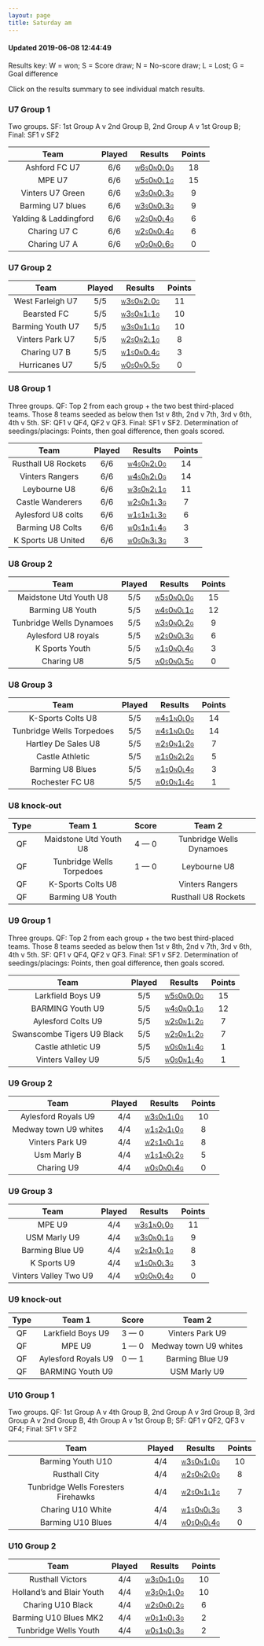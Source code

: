 ```yaml
---
layout: page
title: Saturday am
---
```


#### Updated 2019-06-08 12:44:49 

Results key: W = won; S = Score draw; N = No-score draw; L = Lost; G = Goal difference

Click on the results summary to see individual match results.


### U7 Group 1
 Two groups. SF: 1st Group A v 2nd Group B, 2nd Group A v 1st Group B; Final: SF1 v SF2

|         Team          | Played |                                                                                 Results                                                                                  | Points |
|:---------------------:|:------:|:------------------------------------------------------------------------------------------------------------------------------------------------------------------------:|:------:|
|     Ashford FC U7     |  6/6   |     <a href="teamres/Ashford-FC-U7.html"><font size="1">W</font>6<font size="1">S</font>0<font size="1">N</font>0<font size="1">L</font>0<font size="1">G</font></a>     |   18   |
|        MPE U7         |  6/6   |        <a href="teamres/MPE-U7.html"><font size="1">W</font>5<font size="1">S</font>0<font size="1">N</font>0<font size="1">L</font>1<font size="1">G</font></a>         |   15   |
|   Vinters U7 Green    |  6/6   |   <a href="teamres/Vinters-U7-Green.html"><font size="1">W</font>3<font size="1">S</font>0<font size="1">N</font>0<font size="1">L</font>3<font size="1">G</font></a>    |   9    |
|   Barming U7 blues    |  6/6   |   <a href="teamres/Barming-U7-blues.html"><font size="1">W</font>3<font size="1">S</font>0<font size="1">N</font>0<font size="1">L</font>3<font size="1">G</font></a>    |   9    |
| Yalding & Laddingford |  6/6   | <a href="teamres/Yalding-&-Laddingford.html"><font size="1">W</font>2<font size="1">S</font>0<font size="1">N</font>0<font size="1">L</font>4<font size="1">G</font></a> |   6    |
|     Charing U7 C      |  6/6   |     <a href="teamres/Charing-U7-C.html"><font size="1">W</font>2<font size="1">S</font>0<font size="1">N</font>0<font size="1">L</font>4<font size="1">G</font></a>      |   6    |
|     Charing U7 A      |  6/6   |     <a href="teamres/Charing-U7-A.html"><font size="1">W</font>0<font size="1">S</font>0<font size="1">N</font>0<font size="1">L</font>6<font size="1">G</font></a>      |   0    |


### U7 Group 2

|       Team       | Played |                                                                               Results                                                                               | Points |
|:----------------:|:------:|:-------------------------------------------------------------------------------------------------------------------------------------------------------------------:|:------:|
| West Farleigh U7 |  5/5   | <a href="teamres/West-Farleigh-U7.html"><font size="1">W</font>3<font size="1">S</font>0<font size="1">N</font>2<font size="1">L</font>0<font size="1">G</font></a> |   11   |
|   Bearsted FC    |  5/5   |   <a href="teamres/Bearsted-FC.html"><font size="1">W</font>3<font size="1">S</font>0<font size="1">N</font>1<font size="1">L</font>1<font size="1">G</font></a>    |   10   |
| Barming Youth U7 |  5/5   | <a href="teamres/Barming-Youth-U7.html"><font size="1">W</font>3<font size="1">S</font>0<font size="1">N</font>1<font size="1">L</font>1<font size="1">G</font></a> |   10   |
| Vinters Park U7  |  5/5   | <a href="teamres/Vinters-Park-U7.html"><font size="1">W</font>2<font size="1">S</font>0<font size="1">N</font>2<font size="1">L</font>1<font size="1">G</font></a>  |   8    |
|   Charing U7 B   |  5/5   |   <a href="teamres/Charing-U7-B.html"><font size="1">W</font>1<font size="1">S</font>0<font size="1">N</font>0<font size="1">L</font>4<font size="1">G</font></a>   |   3    |
|  Hurricanes U7   |  5/5   |  <a href="teamres/Hurricanes-U7.html"><font size="1">W</font>0<font size="1">S</font>0<font size="1">N</font>0<font size="1">L</font>5<font size="1">G</font></a>   |   0    |


### U8 Group 1
 Three groups. QF: Top 2 from each group + the two best third-placed teams. Those 8 teams seeded as below then 1st v 8th, 2nd v 7th, 3rd v 6th, 4th v 5th. SF: QF1 v QF4, QF2 v QF3. Final: SF1 v SF2. Determination of seedings/placings: Points, then goal difference, then goals scored.

|        Team         | Played |                                                                                Results                                                                                 | Points |
|:-------------------:|:------:|:----------------------------------------------------------------------------------------------------------------------------------------------------------------------:|:------:|
| Rusthall U8 Rockets |  6/6   | <a href="teamres/Rusthall-U8-Rockets.html"><font size="1">W</font>4<font size="1">S</font>0<font size="1">N</font>2<font size="1">L</font>0<font size="1">G</font></a> |   14   |
|   Vinters Rangers   |  6/6   |   <a href="teamres/Vinters-Rangers.html"><font size="1">W</font>4<font size="1">S</font>0<font size="1">N</font>2<font size="1">L</font>0<font size="1">G</font></a>   |   14   |
|    Leybourne U8     |  6/6   |    <a href="teamres/Leybourne-U8.html"><font size="1">W</font>3<font size="1">S</font>0<font size="1">N</font>2<font size="1">L</font>1<font size="1">G</font></a>     |   11   |
|  Castle Wanderers   |  6/6   |  <a href="teamres/Castle-Wanderers.html"><font size="1">W</font>2<font size="1">S</font>0<font size="1">N</font>1<font size="1">L</font>3<font size="1">G</font></a>   |   7    |
| Aylesford U8 colts  |  6/6   | <a href="teamres/Aylesford-U8-colts.html"><font size="1">W</font>1<font size="1">S</font>1<font size="1">N</font>1<font size="1">L</font>3<font size="1">G</font></a>  |   6    |
|  Barming U8 Colts   |  6/6   |  <a href="teamres/Barming-U8-Colts-.html"><font size="1">W</font>0<font size="1">S</font>1<font size="1">N</font>1<font size="1">L</font>4<font size="1">G</font></a>  |   3    |
| K Sports U8 United  |  6/6   | <a href="teamres/K-Sports-U8-United.html"><font size="1">W</font>0<font size="1">S</font>0<font size="1">N</font>3<font size="1">L</font>3<font size="1">G</font></a>  |   3    |



### U8 Group 2

|           Team           | Played |                                                                                   Results                                                                                   | Points |
|:------------------------:|:------:|:---------------------------------------------------------------------------------------------------------------------------------------------------------------------------:|:------:|
|  Maidstone Utd Youth U8  |  5/5   |  <a href="teamres/Maidstone-Utd-Youth-U8.html"><font size="1">W</font>5<font size="1">S</font>0<font size="1">N</font>0<font size="1">L</font>0<font size="1">G</font></a>  |   15   |
|     Barming U8 Youth     |  5/5   |     <a href="teamres/Barming-U8-Youth.html"><font size="1">W</font>4<font size="1">S</font>0<font size="1">N</font>0<font size="1">L</font>1<font size="1">G</font></a>     |   12   |
| Tunbridge Wells Dynamoes |  5/5   | <a href="teamres/Tunbridge-Wells-Dynamoes.html"><font size="1">W</font>3<font size="1">S</font>0<font size="1">N</font>0<font size="1">L</font>2<font size="1">G</font></a> |   9    |
|   Aylesford U8 royals    |  5/5   |   <a href="teamres/Aylesford-U8-royals.html"><font size="1">W</font>2<font size="1">S</font>0<font size="1">N</font>0<font size="1">L</font>3<font size="1">G</font></a>    |   6    |
|      K Sports Youth      |  5/5   |      <a href="teamres/K-Sports-Youth.html"><font size="1">W</font>1<font size="1">S</font>0<font size="1">N</font>0<font size="1">L</font>4<font size="1">G</font></a>      |   3    |
|        Charing U8        |  5/5   |        <a href="teamres/Charing-U8.html"><font size="1">W</font>0<font size="1">S</font>0<font size="1">N</font>0<font size="1">L</font>5<font size="1">G</font></a>        |   0    |



### U8 Group 3

|           Team            | Played |                                                                                   Results                                                                                    | Points |
|:-------------------------:|:------:|:----------------------------------------------------------------------------------------------------------------------------------------------------------------------------:|:------:|
|     K-Sports Colts U8     |  5/5   |     <a href="teamres/K-Sports-Colts-U8.html"><font size="1">W</font>4<font size="1">S</font>1<font size="1">N</font>0<font size="1">L</font>0<font size="1">G</font></a>     |   14   |
| Tunbridge Wells Torpedoes |  5/5   | <a href="teamres/Tunbridge-Wells-Torpedoes.html"><font size="1">W</font>4<font size="1">S</font>1<font size="1">N</font>0<font size="1">L</font>0<font size="1">G</font></a> |   14   |
|    Hartley De Sales U8    |  5/5   |    <a href="teamres/Hartley-De-Sales-U8.html"><font size="1">W</font>2<font size="1">S</font>0<font size="1">N</font>1<font size="1">L</font>2<font size="1">G</font></a>    |   7    |
|      Castle Athletic      |  5/5   |      <a href="teamres/Castle-Athletic.html"><font size="1">W</font>1<font size="1">S</font>0<font size="1">N</font>2<font size="1">L</font>2<font size="1">G</font></a>      |   5    |
|     Barming U8 Blues      |  5/5   |     <a href="teamres/Barming-U8-Blues.html"><font size="1">W</font>1<font size="1">S</font>0<font size="1">N</font>0<font size="1">L</font>4<font size="1">G</font></a>      |   3    |
|      Rochester FC U8      |  5/5   |      <a href="teamres/Rochester-FC-U8.html"><font size="1">W</font>0<font size="1">S</font>0<font size="1">N</font>1<font size="1">L</font>4<font size="1">G</font></a>      |   1    |



### U8 knock-out
 

| Type |          Team 1           |    Score    |          Team 2          |
|:----:|:-------------------------:|:-----------:|:------------------------:|
|  QF  |  Maidstone Utd Youth U8   | 4 &mdash; 0 | Tunbridge Wells Dynamoes |
|  QF  | Tunbridge Wells Torpedoes | 1 &mdash; 0 |       Leybourne U8       |
|  QF  |     K-Sports Colts U8     |             |     Vinters Rangers      |
|  QF  |     Barming U8 Youth      |             |   Rusthall U8 Rockets    |


### U9 Group 1
 Three groups. QF: Top 2 from each group + the two best third-placed teams. Those 8 teams seeded as below then 1st v 8th, 2nd v 7th, 3rd v 6th, 4th v 5th. SF: QF1 v QF4, QF2 v QF3. Final: SF1 v SF2. Determination of seedings/placings: Points, then goal difference, then goals scored.

|            Team            | Played |                                                                                    Results                                                                                    | Points |
|:--------------------------:|:------:|:-----------------------------------------------------------------------------------------------------------------------------------------------------------------------------:|:------:|
|     Larkfield Boys U9      |  5/5   |     <a href="teamres/Larkfield-Boys-U9.html"><font size="1">W</font>5<font size="1">S</font>0<font size="1">N</font>0<font size="1">L</font>0<font size="1">G</font></a>      |   15   |
|      BARMING Youth U9      |  5/5   |      <a href="teamres/BARMING-Youth-U9.html"><font size="1">W</font>4<font size="1">S</font>0<font size="1">N</font>0<font size="1">L</font>1<font size="1">G</font></a>      |   12   |
|     Aylesford Colts U9     |  5/5   |     <a href="teamres/Aylesford-Colts-U9.html"><font size="1">W</font>2<font size="1">S</font>0<font size="1">N</font>1<font size="1">L</font>2<font size="1">G</font></a>     |   7    |
| Swanscombe Tigers U9 Black |  5/5   | <a href="teamres/Swanscombe-Tigers-U9-Black.html"><font size="1">W</font>2<font size="1">S</font>0<font size="1">N</font>1<font size="1">L</font>2<font size="1">G</font></a> |   7    |
|     Castle athletic U9     |  5/5   |    <a href="teamres/Castle-athletic-U9-.html"><font size="1">W</font>0<font size="1">S</font>0<font size="1">N</font>1<font size="1">L</font>4<font size="1">G</font></a>     |   1    |
|     Vinters Valley U9      |  5/5   |     <a href="teamres/Vinters-Valley-U9.html"><font size="1">W</font>0<font size="1">S</font>0<font size="1">N</font>1<font size="1">L</font>4<font size="1">G</font></a>      |   1    |



### U9 Group 2

|         Team          | Played |                                                                                 Results                                                                                  | Points |
|:---------------------:|:------:|:------------------------------------------------------------------------------------------------------------------------------------------------------------------------:|:------:|
|  Aylesford Royals U9  |  4/4   |  <a href="teamres/Aylesford-Royals-U9.html"><font size="1">W</font>3<font size="1">S</font>0<font size="1">N</font>1<font size="1">L</font>0<font size="1">G</font></a>  |   10   |
| Medway town U9 whites |  4/4   | <a href="teamres/Medway-town-U9-whites.html"><font size="1">W</font>1<font size="1">S</font>2<font size="1">N</font>1<font size="1">L</font>0<font size="1">G</font></a> |   8    |
|    Vinters Park U9    |  4/4   |    <a href="teamres/Vinters-Park-U9.html"><font size="1">W</font>2<font size="1">S</font>1<font size="1">N</font>0<font size="1">L</font>1<font size="1">G</font></a>    |   8    |
|      Usm Marly B      |  4/4   |      <a href="teamres/Usm-Marly-B.html"><font size="1">W</font>1<font size="1">S</font>1<font size="1">N</font>0<font size="1">L</font>2<font size="1">G</font></a>      |   5    |
|      Charing U9       |  4/4   |      <a href="teamres/Charing-U9.html"><font size="1">W</font>0<font size="1">S</font>0<font size="1">N</font>0<font size="1">L</font>4<font size="1">G</font></a>       |   0    |



### U9 Group 3

|         Team          | Played |                                                                                 Results                                                                                  | Points |
|:---------------------:|:------:|:------------------------------------------------------------------------------------------------------------------------------------------------------------------------:|:------:|
|        MPE U9         |  4/4   |        <a href="teamres/MPE-U9.html"><font size="1">W</font>3<font size="1">S</font>1<font size="1">N</font>0<font size="1">L</font>0<font size="1">G</font></a>         |   11   |
|     USM Marly U9      |  4/4   |     <a href="teamres/USM-Marly-U9.html"><font size="1">W</font>3<font size="1">S</font>0<font size="1">N</font>0<font size="1">L</font>1<font size="1">G</font></a>      |   9    |
|    Barming Blue U9    |  4/4   |    <a href="teamres/Barming-Blue-U9.html"><font size="1">W</font>2<font size="1">S</font>1<font size="1">N</font>0<font size="1">L</font>1<font size="1">G</font></a>    |   8    |
|      K Sports U9      |  4/4   |      <a href="teamres/K-Sports-U9.html"><font size="1">W</font>1<font size="1">S</font>0<font size="1">N</font>0<font size="1">L</font>3<font size="1">G</font></a>      |   3    |
| Vinters Valley Two U9 |  4/4   | <a href="teamres/Vinters-Valley-Two-U9.html"><font size="1">W</font>0<font size="1">S</font>0<font size="1">N</font>0<font size="1">L</font>4<font size="1">G</font></a> |   0    |



### U9 knock-out
 

| Type |       Team 1        |    Score    |        Team 2         |
|:----:|:-------------------:|:-----------:|:---------------------:|
|  QF  |  Larkfield Boys U9  | 3 &mdash; 0 |    Vinters Park U9    |
|  QF  |       MPE U9        | 1 &mdash; 0 | Medway town U9 whites |
|  QF  | Aylesford Royals U9 | 0 &mdash; 1 |    Barming Blue U9    |
|  QF  |  BARMING Youth U9   |             |     USM Marly U9      |


### U10 Group 1
 Two groups. QF: 1st Group A v 4th Group B, 2nd Group A v 3rd Group B, 3rd Group A v 2nd Group B, 4th Group A v 1st Group B; SF: QF1 v QF2, QF3 v QF4; Final: SF1 v SF2

|                Team                 | Played |                                                                                        Results                                                                                         | Points |
|:-----------------------------------:|:------:|:--------------------------------------------------------------------------------------------------------------------------------------------------------------------------------------:|:------:|
|          Barming Youth U10          |  4/4   |          <a href="teamres/Barming-Youth-U10.html"><font size="1">W</font>3<font size="1">S</font>0<font size="1">N</font>1<font size="1">L</font>0<font size="1">G</font></a>          |   10   |
|            Rusthall City            |  4/4   |            <a href="teamres/Rusthall-City.html"><font size="1">W</font>2<font size="1">S</font>0<font size="1">N</font>2<font size="1">L</font>0<font size="1">G</font></a>            |   8    |
| Tunbridge Wells Foresters Firehawks |  4/4   | <a href="teamres/Tunbridge-Wells-Foresters-Firehawks.html"><font size="1">W</font>2<font size="1">S</font>0<font size="1">N</font>1<font size="1">L</font>1<font size="1">G</font></a> |   7    |
|          Charing U10 White          |  4/4   |          <a href="teamres/Charing-U10-White.html"><font size="1">W</font>1<font size="1">S</font>0<font size="1">N</font>0<font size="1">L</font>3<font size="1">G</font></a>          |   3    |
|          Barming U10 Blues          |  4/4   |          <a href="teamres/Barming-U10-Blues.html"><font size="1">W</font>0<font size="1">S</font>0<font size="1">N</font>0<font size="1">L</font>4<font size="1">G</font></a>          |   0    |


### U10 Group 2

|            Team             | Played |                                                                                    Results                                                                                     | Points |
|:---------------------------:|:------:|:------------------------------------------------------------------------------------------------------------------------------------------------------------------------------:|:------:|
|      Rusthall Victors       |  4/4   |      <a href="teamres/Rusthall-Victors.html"><font size="1">W</font>3<font size="1">S</font>0<font size="1">N</font>1<font size="1">L</font>0<font size="1">G</font></a>       |   10   |
| Holland’s and Blair Youth |  4/4   | <a href="teamres/Holland’s-and-Blair-Youth.html"><font size="1">W</font>3<font size="1">S</font>0<font size="1">N</font>1<font size="1">L</font>0<font size="1">G</font></a> |   10   |
|      Charing U10 Black      |  4/4   |      <a href="teamres/Charing-U10-Black.html"><font size="1">W</font>2<font size="1">S</font>0<font size="1">N</font>0<font size="1">L</font>2<font size="1">G</font></a>      |   6    |
|    Barming U10 Blues MK2    |  4/4   |    <a href="teamres/Barming-U10-Blues-MK2.html"><font size="1">W</font>0<font size="1">S</font>1<font size="1">N</font>0<font size="1">L</font>3<font size="1">G</font></a>    |   2    |
|    Tunbridge Wells Youth    |  4/4   |    <a href="teamres/Tunbridge-Wells-Youth.html"><font size="1">W</font>0<font size="1">S</font>1<font size="1">N</font>0<font size="1">L</font>3<font size="1">G</font></a>    |   2    |



<br /><br /><br />